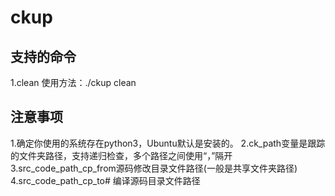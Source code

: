 # ckup

## 支持的命令
1.clean
使用方法：./ckup clean

## 注意事项
1.确定你使用的系统存在python3，Ubuntu默认是安装的。
2.ck_path变量是跟踪的文件夹路径，支持递归检查，多个路径之间使用“，”隔开
3.src_code_path_cp_from源码修改目录文件路径(一般是共享文件夹路径)
4.src_code_path_cp_to# 编译源码目录文件路径

